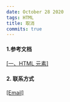 ```yaml
---
date: October 28 2020
tags: HTML
title: 取消
commits: true
---
```


#### 1.参考文档

[[一、HTML 元素]](https://web-oyster.github.io/2020/10/28/HTML/Tutorial/%E5%9B%9B%E3%80%81HTML%20%E5%85%83%E7%B4%A0/)

#### 2. 联系方式

[[Email]](yuanmin8888@outlook.com)

